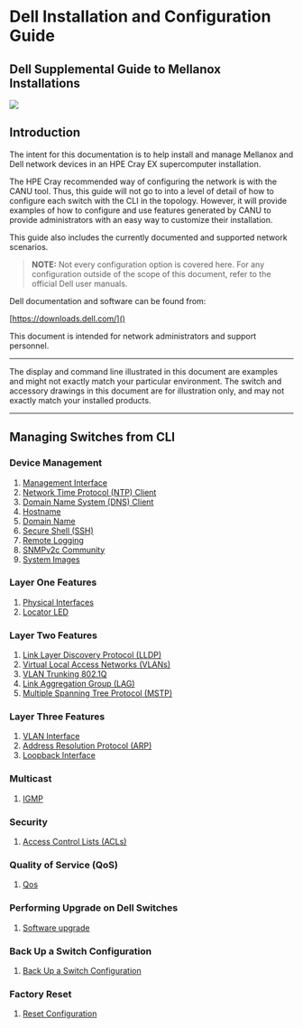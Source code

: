 # Dell Installation and Configuration Guide

## Dell Supplemental Guide to Mellanox Installations

![](../../../../img/network/management_network/intro.png)

## Introduction

The intent for this documentation is to help install and manage Mellanox and Dell network devices in an HPE Cray EX supercomputer installation.

The HPE Cray recommended way of configuring the network is with the CANU tool. Thus, this guide will not go to into a level of detail of how to configure each switch with the CLI in the topology. However, it will provide examples of how to configure and use features generated by CANU to provide administrators with an easy way to customize their installation.

This guide also includes the currently documented and supported network scenarios.

> **NOTE:** Not every configuration option is covered here. For any configuration outside of the scope of this document, refer to the official Dell user manuals.

Dell documentation and software can be found from:

[https://downloads.dell.com/]()

This document is intended for network administrators and support personnel.

__________________________________
The display and command line illustrated in this document are examples and might not exactly match your particular environment. The switch and accessory drawings in this document are for illustration only, and may not exactly match your installed products.
__________________________________

## Managing Switches from CLI

### Device Management

  1. [Management Interface](./management_interface.md)
  1. [Network Time Protocol (NTP) Client](./ntp.md)
  1. [Domain Name System (DNS) Client](./dns-client.md)
  1. [Hostname](./hostname.md)
  1. [Domain Name](./domain_name.md)
  1. [Secure Shell (SSH)](./ssh.md)
  1. [Remote Logging](./remote_logging.md)
  1. [SNMPv2c Community](./snmp-community.md)
  1. [System Images](./system_images.md)

### Layer One Features

  1. [Physical Interfaces](./physical_interfaces.md)
  1. [Locator LED](./locator_led.md)

### Layer Two Features

  1. [Link Layer Discovery Protocol (LLDP)](./lldp.md)
  1. [Virtual Local Access Networks (VLANs)](./vlan.md)
  1. [VLAN Trunking 802.1Q](./vlan_trunking_8021q.md)
  1. [Link Aggregation Group (LAG)](./lag.md)
  1. [Multiple Spanning Tree Protocol (MSTP)](./mstp.md)

### Layer Three Features

  1. [VLAN Interface](./vlan_interface.md)
  1. [Address Resolution Protocol (ARP)](./arp.md)
  1. [Loopback Interface](./loopback.md)

### Multicast

  1. [IGMP](./igmp.md)

### Security

  1. [Access Control Lists (ACLs)](./acl.md)

### Quality of Service (QoS)

  1. [Qos](./qos.md)

### Performing Upgrade on Dell Switches

  1. [Software upgrade](./upgrade.md)

### Back Up a Switch Configuration

  1. [Back Up a Switch Configuration](./backup.md)

### Factory Reset

  1. [Reset Configuration](./reset.md)
